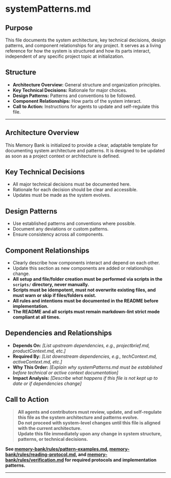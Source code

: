 # systemPatterns.md

## Purpose
This file documents the system architecture, key technical decisions, design patterns, and component relationships for any project. It serves as a living reference for how the system is structured and how its parts interact, independent of any specific project topic at initialization.

## Structure
- **Architecture Overview:** General structure and organization principles.
- **Key Technical Decisions:** Rationale for major choices.
- **Design Patterns:** Patterns and conventions to be followed.
- **Component Relationships:** How parts of the system interact.
- **Call to Action:** Instructions for agents to update and self-regulate this file.

---

## Architecture Overview

This Memory Bank is initialized to provide a clear, adaptable template for documenting system architecture and patterns. It is designed to be updated as soon as a project context or architecture is defined.

## Key Technical Decisions

- All major technical decisions must be documented here.
- Rationale for each decision should be clear and accessible.
- Updates must be made as the system evolves.

## Design Patterns

- Use established patterns and conventions where possible.
- Document any deviations or custom patterns.
- Ensure consistency across all components.

## Component Relationships

- Clearly describe how components interact and depend on each other.
- Update this section as new components are added or relationships change.
- **All setup and file/folder creation must be performed via scripts in the `scripts/` directory, never manually.**
- **Scripts must be idempotent, must not overwrite existing files, and must warn or skip if files/folders exist.**
- **All rules and intentions must be documented in the README before implementation.**
- **The README and all scripts must remain markdown-lint strict mode compliant at all times.**

## Dependencies and Relationships

- **Depends On:** _[List upstream dependencies, e.g., projectbrief.md, productContext.md, etc.]_
- **Required By:** _[List downstream dependencies, e.g., techContext.md, activeContext.md, etc.]_
- **Why This Order:** _[Explain why systemPatterns.md must be established before technical or active context documentation]_
- **Impact Analysis:** _[Describe what happens if this file is not kept up to date or if dependencies change]_

## Call to Action

> **All agents and contributors must review, update, and self-regulate this file as the system architecture and patterns evolve.**  
> **Do not proceed with system-level changes until this file is aligned with the current architecture.**  
> **Update this file immediately upon any change in system structure, patterns, or technical decisions.**

**See [memory-bank/rules/pattern-examples.md](../rules/pattern-examples.md), [memory-bank/rules/reading-protocol.md](../rules/reading-protocol.md), and [memory-bank/rules/verification.md](../rules/verification.md) for required protocols and implementation patterns.**

---
